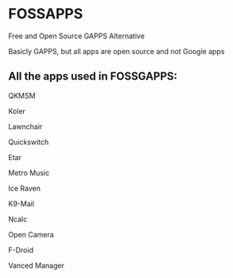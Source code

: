 # FOSSAPPS

Free and Open Source GAPPS Alternative

Basicly GAPPS, but all apps are open source and not Google apps

## All the apps used in FOSSGAPPS:

QKMSM

Koler

Lawnchair

Quickswitch

Etar

Metro Music

Ice Raven

K9-Mail

Ncalc

Open Camera

F-Droid

Vanced Manager

